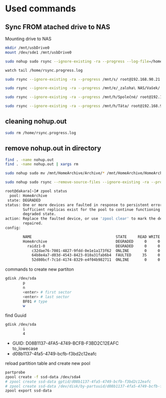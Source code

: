 # Used commands

## Sync FROM atached drive to NAS

Mounting drive to NAS

```BASH
mkdir /mnt/usbDrive0
mount /dev/sde1 /mnt/usbDrive0
```

```BASH
sudo nohup sudo rsync --ignore-existing -ra --progress --log-file=/home/rsync.progress.log /mnt/usbDrive0/_zaloha\ NAS/ /mnt/HomeArchive/Archive &

watch tail /home/rsync.progress.log 
```

```BASH
sudo rsync --ignore-existing -ra --progress /mnt/s/ root@192.168.90.21:/mnt/HomeArchive/HomeArchiveData

sudo rsync --ignore-existing -ra --progress /mnt/e/_zaloha\ NAS/Vašek/ root@192.168.90.21:/mnt/HomeArchive/HomeArchiveData/Vašek

sudo rsync --ignore-existing -ra --progress /mnt/h/Společné/ root@192.168.90.21:/mnt/HomeArchive/HomeArchiveData/Společné

sudo rsync --ignore-existing -ra --progress /mnt/h/Táta/ root@192.168.90.21:/mnt/HomeArchive/HomeArchiveData/Táta
```

## cleaning nohup.out

```BASH
sudo rm /home/rsync.progress.log
```

## remove nohup.out in directory

```BASH
find . -name nohup.out
find . -name nohup.out | xargs rm
```

```BASH
sudo nohup sudo mv /mnt/HomeArchive/Archive/* /mnt/HomeArchive/HomeArchiveData/ &

sudo nohup sudo rsync --remove-source-files --ignore-existing -ra --progress --log-file=/home/rsync.progress.log /mnt/HomeArchive/Archive/ /mnt/HomeArchive/HomeArchiveData &
```

```BASH
root@dakara[~]# zpool status
  pool: HomeArchive
 state: DEGRADED
status: One or more devices are faulted in response to persistent errors.
        Sufficient replicas exist for the pool to continue functioning in a
        degraded state.
action: Replace the faulted device, or use 'zpool clear' to mark the device
        repaired.
config:

        NAME                                      STATE     READ WRITE CKSUM
        HomeArchive                               DEGRADED     0     0     0
          raidz1-0                                DEGRADED     0     0     0
            c32dae76-7001-4827-9fdd-0e1e1a173f62  ONLINE       0     0     0
            64b8e4a7-d03d-4543-8423-010a31fab6b4  FAULTED     35     0     0  too many errors
            52d80bcf-7c1d-4174-8329-e4f04b982711  ONLINE       0     0     0
```

commands to create new partiton

```BASH
gdisk /dev/sda
        p
        n
        <enter> # first sector
        <enter> # last sector
        BF01 # type
        w
```

find Guuid

```BASH
gdisk /dev/sda
        i
        4
```

- GUID: D08B1137-4FA5-4749-BCFB-F3BD2C12EAFC  
        to_lowecase
- d08b1137-4fa5-4749-bcfb-f3bd2c12eafc

reload partition table and create new pool

```BASH
partprobe
zpool create -f ssd-data /dev/sda4
# zpool create ssd-data gptid/d08b1137-4fa5-4749-bcfb-f3bd2c12eafc
# zpool create ssd-data /dev/disk/by-partuuid/d08b1137-4fa5-4749-bcfb-f3bd2c12eafc
zpool export ssd-data
```
